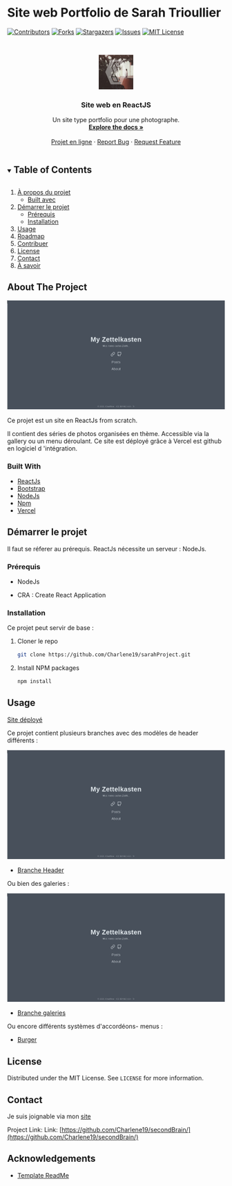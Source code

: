 # Site web Portfolio de Sarah Trioullier

<!--
*** Thanks for checking out the Best-README-Template. If you have a suggestion
*** that would make this better, please fork the repo and create a pull request
*** or simply open an issue with the tag "enhancement".
*** Thanks again! Now go create something AMAZING! :D
***
***
***
*** To avoid retyping too much info. Do a search and replace for the following:
*** github_username, repo_name, twitter_handle, email, project_title, project_description
-->



<!-- PROJECT SHIELDS -->
<!--
*** I'm using markdown "reference style" links for readability.
*** Reference links are enclosed in brackets [ ] instead of parentheses ( ).
*** See the bottom of this document for the declaration of the reference variables
*** for contributors-url, forks-url, etc. This is an optional, concise syntax you may use.
*** https://www.markdownguide.org/basic-syntax/#reference-style-links
-->
[![Contributors][contributors-shield]][contributors-url]
[![Forks][forks-shield]][forks-url]
[![Stargazers][stars-shield]][stars-url]
[![Issues][issues-shield]][issues-url]
[![MIT License][license-shield]][license-url]




<!-- PROJECT LOGO -->
<br />
<p align="center">
  <a href="https://github.com/Charlene19/sarahProject">
    <img src="https://github.com/Charlene19/sarahProject/blob/master/src/images/contact_logo.jpg" alt="Logo" width="80" height="80">
  </a>

  <h3 align="center">Site web en ReactJS</h3>

  <p align="center">
    Un site type portfolio pour une photographe.
    <br />
    <a href="https://github.com/Charlene19/sarahProject"><strong>Explore the docs »</strong></a>
    <br />
    <br />
    <a href="www.sarahtrioullier.com">Projet en ligne</a>
    ·
    <a href="https://github.com/Charlene19/sarahProject/issues">Report Bug</a>
    ·
    <a href="href="https://github.com/Charlene19/sarahProject/issues">Request Feature</a>
  </p>
</p>



<!-- TABLE OF CONTENTS -->
<details open="open">
  <summary><h2 style="display: inline-block">Table of Contents</h2></summary>
  <ol>
    <li>
      <a href="#about-the-project">À propos du projet</a>
      <ul>
        <li><a href="#built-with">Built avec</a></li>
      </ul>
    </li>
    <li>
      <a href="#getting-started">Démarrer le projet</a>
      <ul>
        <li><a href="#prérequis">Prérequis</a></li>
        <li><a href="#installation">Installation</a></li>
      </ul>
    </li>
    <li><a href="#usage">Usage</a></li>
    <li><a href="#roadmap">Roadmap</a></li>
    <li><a href="#contributing">Contribuer</a></li>
    <li><a href="#license">License</a></li>
    <li><a href="#contact">Contact</a></li>
    <li><a href="#acknowledgements">À savoir</a></li>
  </ol>
</details>



<!-- ABOUT THE PROJECT -->
## About The Project

![Product Name Screen Shot](https://github.com/Charlene19/secondBrain/blob/master/static/img/Zettl1.png)

Ce projet est un site en ReactJs from scratch. 

Il contient des séries de photos organisées en thème. Accessible via la gallery ou un menu déroulant. Ce site est déployé grâce à Vercel est github en logiciel d 'intégration.

### Built With

* [ReactJs](https://fr.reactjs.org/)
* [Bootstrap](https://getbootstrap.com/)
* [NodeJs](https://nodejs.org/en/)
* [Npm](https://www.npmjs.com/)
* [Vercel](https://vercel.com/)


<!-- GETTING STARTED -->
## Démarrer le projet

Il faut se réferer au prérequis. ReactJs nécessite un serveur : NodeJs.

### Prérequis

* NodeJs

* CRA : Create React Application 



### Installation

Ce projet peut servir de base :

1. Cloner le repo
   ```sh
   git clone https://github.com/Charlene19/sarahProject.git
   ```
2. Install NPM packages
   ```sh
   npm install
   ```


<!-- USAGE EXAMPLES -->
## Usage

[Site déployé](https://www.sarahtrioullier.com)

Ce projet contient plusieurs branches avec des modèles de header différents : 

![Header](https://github.com/Charlene19/secondBrain/blob/master/static/img/Zettl1.png)

* [Branche Header](https://fr.reactjs.org/)


Ou bien des galeries : 

![Galeries](https://github.com/Charlene19/secondBrain/blob/master/static/img/Zettl1.png)

* [Branche galeries](https://getbootstrap.com/)

Ou encore différents systèmes d'accordéons- menus : 

* [Burger](https://getbootstrap.com/)

<!-- LICENSE -->
## License

Distributed under the MIT License. See `LICENSE` for more information.



<!-- CONTACT -->
## Contact

Je suis joignable via mon [site](https://charlene19.github.io/)


Project Link:  Link: [https://github.com/Charlene19/secondBrain/](https://github.com/Charlene19/secondBrain/)


<!-- ACKNOWLEDGEMENTS -->
## Acknowledgements

* [Template ReadMe](https://github.com/Charlene19/Best-README-Template/edit/master/README.md)





<!-- MARKDOWN LINKS & IMAGES -->
<!-- https://www.markdownguide.org/basic-syntax/#reference-style-links -->
[contributors-shield]: https://img.shields.io/github/contributors/Charlene19/Best-README-Template.svg?style=for-the-badge
[contributors-url]: https://github.com/Charlene19/sarahProject/graphs/contributors
[forks-shield]: https://img.shields.io/github/forks/Charlene19/Best-README-Template.svg?style=for-the-badge
[forks-url]: https://github.com/Charlene19/sarahProject/network/members
[stars-shield]: https://img.shields.io/github/stars/Charlene19/Best-README-Template.svg?style=for-the-badge
[stars-url]: https://github.com/Charlene19/sarahProject/stargazers
[issues-shield]: https://img.shields.io/github/issues/Charlene19/Best-README-Template.svg?style=for-the-badge
[issues-url]: https://github.com/Charlene19/sarahProject/issues
[license-shield]: https://img.shields.io/github/license/Charlene19/Best-README-Template.svg?style=for-the-badge
[license-url]: https://github.com/Charlene19/sarahProject/blob/master/LICENSE.txt




